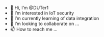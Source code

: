- 👋 Hi, I’m @DUTer1
- 👀 I’m interested in IoT security
- 🌱 I’m currently learning of data integration 
- 💞️ I’m looking to collaborate on ...
- 📫 How to reach me ...

<!---
DUTer1/DUTer1 is a ✨ special ✨ repository because its `README.md` (this file) appears on your GitHub profile.
You can click the Preview link to take a look at your changes.
--->
